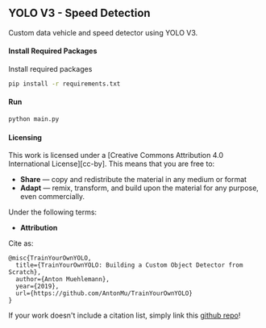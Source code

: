 ## YOLO V3 - Speed Detection

Custom data vehicle and speed detector using YOLO V3.

#### Install Required Packages
Install required packages

```bash
pip install -r requirements.txt
```

#### Run

```bash
python main.py
```

#### Licensing 
This work is licensed under a [Creative Commons Attribution 4.0 International
License][cc-by]. This means that you are free to:

 * **Share** — copy and redistribute the material in any medium or format
 * **Adapt** — remix, transform, and build upon the material for any purpose, even commercially.

Under the following terms:

 * **Attribution** 
 
 Cite as:
 
  ```text
  @misc{TrainYourOwnYOLO,
    title={TrainYourOwnYOLO: Building a Custom Object Detector from Scratch},
    author={Anton Muehlemann},
    year={2019},
    url={https://github.com/AntonMu/TrainYourOwnYOLO}
  }
  ```
If your work doesn't include a citation list, simply link this [github repo](https://github.com/AntonMu/TrainYourOwnYOLO)!
 